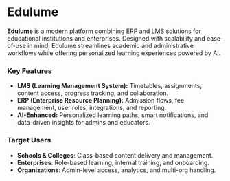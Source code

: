 # Edulume

**Edulume** is a modern platform combining ERP and LMS solutions for educational institutions and enterprises. Designed with scalability and ease-of-use in mind, Edulume streamlines academic and administrative workflows while offering personalized learning experiences powered by AI.

### Key Features
- **LMS (Learning Management System):** Timetables, assignments, content access, progress tracking, and collaboration.
- **ERP (Enterprise Resource Planning):** Admission flows, fee management, user roles, integrations, and reporting.
- **AI-Enhanced:** Personalized learning paths, smart notifications, and data-driven insights for admins and educators.

### Target Users
- **Schools & Colleges**: Class-based content delivery and management.
- **Enterprises**: Role-based learning, internal training, and onboarding.
- **Organizations**: Admin-level access, analytics, and multi-org handling.
